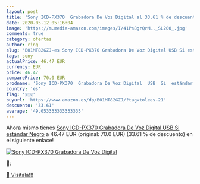 ```yaml
---
layout: post
title: 'Sony ICD-PX370  Grabadora De Voz Digital al 33.61 % de descuento'
date: 2020-05-12 05:16:04
image: 'https://m.media-amazon.com/images/I/41Ps8grQrML._SL200_.jpg'
comments: true
category: ofertas
author: ring
slug: 'B01MT82GZJ-es Sony ICD-PX370 Grabadora De Voz Digital USB Si estándar Negro'
tags: sony
actualPrice: 46.47 EUR
currency: EUR
price: 46.47
comparePrice: 70.0 EUR
prodname: 'Sony ICD-PX370  Grabadora De Voz Digital  USB  Si  estándar  Negro'
country: 'es'
flag: '🇪🇸'
buyurl: 'https://www.amazon.es/dp/B01MT82GZJ/?tag=tolees-21'
descuento: '33.61'
average: '49.053333333333335'
---
```


Ahora mismo tienes [Sony ICD-PX370  Grabadora De Voz Digital  USB  Si  estándar  Negro](https://www.amazon.es/dp/B01MT82GZJ/?tag=tolees-21) a 46.47 EUR (original: 70.0 EUR) (33.61 %  de descuento) en el siguiente enlace!

[![Sony ICD-PX370  Grabadora De Voz Digital](https://m.media-amazon.com/images/I/41Ps8grQrML._SL200_.jpg)](https://www.amazon.es/dp/B01MT82GZJ/?tag=tolees-21)

🔎:


[🛒 Visítala!!!](https://www.amazon.es/dp/B01MT82GZJ/?tag=tolees-21)
